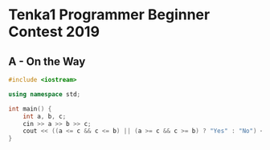 # Tenka1 Programmer Beginner Contest 2019
## A - On the Way
```cpp
#include <iostream>

using namespace std;

int main() {
    int a, b, c;
    cin >> a >> b >> c;
    cout << ((a <= c && c <= b) || (a >= c && c >= b) ? "Yes" : "No") << endl;
}
```
